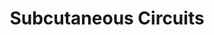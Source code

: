 ---
artist: Immortan
title: Subcutaneous Circuits
art_path: /images/immortan-subcataneouscircuits.jpg
external_url: https://catskullrecords.bandcamp.com/album/subcutaneous-circuits
redirect_to: /
---